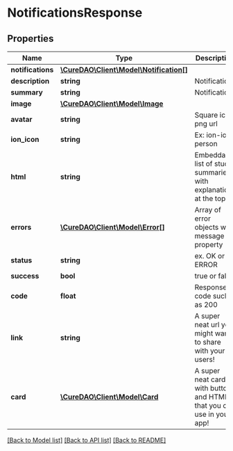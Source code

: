 # NotificationsResponse

## Properties
Name | Type | Description | Notes
------------ | ------------- | ------------- | -------------
**notifications** | [**\CureDAO\Client\Model\Notification[]**](Notification.md) |  | 
**description** | **string** | Notification | [optional] 
**summary** | **string** | Notification | [optional] 
**image** | [**\CureDAO\Client\Model\Image**](Image.md) |  | [optional] 
**avatar** | **string** | Square icon png url | [optional] 
**ion_icon** | **string** | Ex: ion-ios-person | [optional] 
**html** | **string** | Embeddable list of study summaries with explanation at the top | [optional] 
**errors** | [**\CureDAO\Client\Model\Error[]**](Error.md) | Array of error objects with message property | [optional] 
**status** | **string** | ex. OK or ERROR | [optional] 
**success** | **bool** | true or false | [optional] 
**code** | **float** | Response code such as 200 | [optional] 
**link** | **string** | A super neat url you might want to share with your users! | [optional] 
**card** | [**\CureDAO\Client\Model\Card**](Card.md) | A super neat card with buttons and HTML that you can use in your app! | [optional] 

[[Back to Model list]](../../README.md#documentation-for-models) [[Back to API list]](../../README.md#documentation-for-api-endpoints) [[Back to README]](../../README.md)
